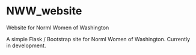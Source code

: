# NWW_website
Website for Norml Women of Washington

A simple Flask / Bootstrap site for Norml Women of Washington. 
Currently in development.

